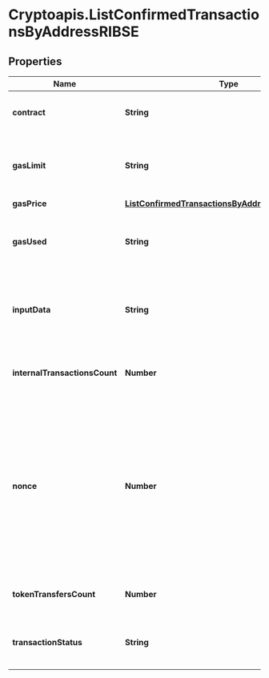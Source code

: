 # Cryptoapis.ListConfirmedTransactionsByAddressRIBSE

## Properties

Name | Type | Description | Notes
------------ | ------------- | ------------- | -------------
**contract** | **String** | Represents the specific transaction contract. | 
**gasLimit** | **String** | Represents the amount of gas used by this specific transaction alone. | 
**gasPrice** | [**ListConfirmedTransactionsByAddressRIBSEGasPrice**](ListConfirmedTransactionsByAddressRIBSEGasPrice.md) |  | 
**gasUsed** | **String** | Represents the exact unit of gas that was used for the transaction. | 
**inputData** | **String** | Represents additional information that is required for the transaction. | 
**internalTransactionsCount** | **Number** | Represents the total internal transactions count. | 
**nonce** | **Number** | Represents the sequential running number for an address, starting from 0 for the first transaction. E.g., if the nonce of a transaction is 10, it would be the 11th transaction sent from the sender&#39;s address. | 
**tokenTransfersCount** | **Number** | Represents the total token transfers count. | 
**transactionStatus** | **String** | String representation of the transaction status | 


